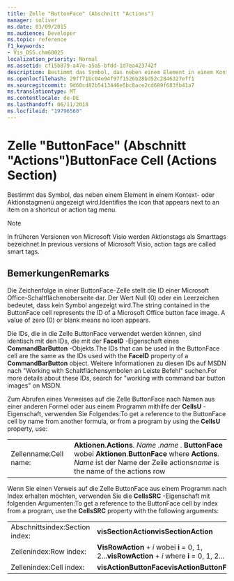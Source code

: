 ```yaml
---
title: Zelle "ButtonFace" (Abschnitt "Actions")
manager: soliver
ms.date: 03/09/2015
ms.audience: Developer
ms.topic: reference
f1_keywords:
- Vis_DSS.chm60025
localization_priority: Normal
ms.assetid: cf15b879-a47e-a5a5-bfdd-1d7ea423742f
description: Bestimmt das Symbol, das neben einem Element in einem Kontext- oder Aktionstagmenü angezeigt wird.
ms.openlocfilehash: 29ff71bc04e94f97f1526b28bd52c2846327eff1
ms.sourcegitcommit: 9d60cd82b5413446e5bc8ace2cd689f683fb41a7
ms.translationtype: MT
ms.contentlocale: de-DE
ms.lasthandoff: 06/11/2018
ms.locfileid: "19796560"
---
```

# <a name="buttonface-cell-actions-section"></a><span data-ttu-id="496f8-103">Zelle "ButtonFace" (Abschnitt "Actions")</span><span class="sxs-lookup"><span data-stu-id="496f8-103">ButtonFace Cell (Actions Section)</span></span>

<span data-ttu-id="496f8-104">Bestimmt das Symbol, das neben einem Element in einem Kontext- oder Aktionstagmenü angezeigt wird.</span><span class="sxs-lookup"><span data-stu-id="496f8-104">Identifies the icon that appears next to an item on a shortcut or action tag menu.</span></span>
  
> [!NOTE]
> <span data-ttu-id="496f8-105">In früheren Versionen von Microsoft Visio werden Aktionstags als Smarttags bezeichnet.</span><span class="sxs-lookup"><span data-stu-id="496f8-105">In previous versions of Microsoft Visio, action tags are called smart tags.</span></span> 
  
## <a name="remarks"></a><span data-ttu-id="496f8-106">Bemerkungen</span><span class="sxs-lookup"><span data-stu-id="496f8-106">Remarks</span></span>

<span data-ttu-id="496f8-p101">Die Zeichenfolge in einer ButtonFace-Zelle stellt die ID einer Microsoft Office-Schaltflächenoberseite dar. Der Wert Null (0) oder ein Leerzeichen bedeutet, dass kein Symbol angezeigt wird.</span><span class="sxs-lookup"><span data-stu-id="496f8-p101">The string contained in the ButtonFace cell represents the ID of a Microsoft Office button face image. A value of zero (0) or blank means no icon appears.</span></span> 
  
<span data-ttu-id="496f8-109">Die IDs, die in die Zelle ButtonFace verwendet werden können, sind identisch mit den IDs, die mit der **FaceID** -Eigenschaft eines **CommandBarButton** -Objekts.</span><span class="sxs-lookup"><span data-stu-id="496f8-109">The IDs that can be used in the ButtonFace cell are the same as the IDs used with the **FaceID** property of a **CommandBarButton** object.</span></span> <span data-ttu-id="496f8-110">Weitere Informationen zu diesen IDs auf MSDN nach "Working with Schaltflächensymbolen an Leiste Befehl" suchen.</span><span class="sxs-lookup"><span data-stu-id="496f8-110">For more details about these IDs, search for "working with command bar button images" on MSDN.</span></span> 
  
<span data-ttu-id="496f8-111">Zum Abrufen eines Verweises auf die Zelle ButtonFace nach Namen aus einer anderen Formel oder aus einem Programm mithilfe der **CellsU** -Eigenschaft, verwenden Sie Folgendes:</span><span class="sxs-lookup"><span data-stu-id="496f8-111">To get a reference to the ButtonFace cell by name from another formula, or from a program by using the **CellsU** property, use:</span></span> 
  
|||
|:-----|:-----|
|<span data-ttu-id="496f8-112">Zellenname:</span><span class="sxs-lookup"><span data-stu-id="496f8-112">Cell name:</span></span>  <br/> |<span data-ttu-id="496f8-113">**Aktionen**.</span><span class="sxs-lookup"><span data-stu-id="496f8-113">**Actions**.</span></span>  <span data-ttu-id="496f8-114">*Name* .</span><span class="sxs-lookup"><span data-stu-id="496f8-114">*name*  .</span></span> <span data-ttu-id="496f8-115">**ButtonFace** wobei **Aktionen**.</span><span class="sxs-lookup"><span data-stu-id="496f8-115">**ButtonFace**         where **Actions**.</span></span>  <span data-ttu-id="496f8-116">*Name* ist der Name der Zeile actions</span><span class="sxs-lookup"><span data-stu-id="496f8-116">*name*  is the name of the actions row</span></span>  <br/> |
   
<span data-ttu-id="496f8-117">Wenn Sie einen Verweis auf die Zelle ButtonFace aus einem Programm nach Index erhalten möchten, verwenden Sie die **CellsSRC** -Eigenschaft mit folgenden Argumenten:</span><span class="sxs-lookup"><span data-stu-id="496f8-117">To get a reference to the ButtonFace cell by index from a program, use the **CellsSRC** property with the following arguments:</span></span> 
  
|||
|:-----|:-----|
|<span data-ttu-id="496f8-118">Abschnittsindex:</span><span class="sxs-lookup"><span data-stu-id="496f8-118">Section index:</span></span>  <br/> |<span data-ttu-id="496f8-119">**visSectionAction**</span><span class="sxs-lookup"><span data-stu-id="496f8-119">**visSectionAction**</span></span> <br/> |
|<span data-ttu-id="496f8-120">Zeilenindex:</span><span class="sxs-lookup"><span data-stu-id="496f8-120">Row index:</span></span>  <br/> |<span data-ttu-id="496f8-121">**VisRowAction** +  *i* wobei **i** = 0, 1, 2...</span><span class="sxs-lookup"><span data-stu-id="496f8-121">**visRowAction** +  *i*           where **i** = 0, 1, 2...</span></span>  <br/> |
|<span data-ttu-id="496f8-122">Zellenindex:</span><span class="sxs-lookup"><span data-stu-id="496f8-122">Cell index:</span></span>  <br/> |<span data-ttu-id="496f8-123">**visActionButtonFace**</span><span class="sxs-lookup"><span data-stu-id="496f8-123">**visActionButtonFace**</span></span> <br/> |
   


